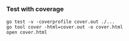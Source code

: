 #

### Test with coverage
```
go test -v -coverprofile cover.out ./...
go tool cover -html=cover.out -o cover.html
open cover.html
```
